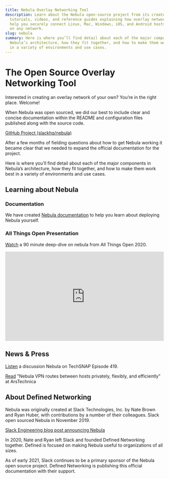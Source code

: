 ```yaml
---
title: Nebula Overlay Networking Tool
description: Learn about the Nebula open-source project from its creators. Find
  tutorials, videos, and reference guides explaining how overlay networks can
  help you securely connect Linux, Mac, Windows, iOS, and Android hosts located
  on any network.
slug: nebula
summary: Here is where you’ll find detail about each of the major components in
  Nebula’s architecture, how they fit together, and how to make them work best
  in a variety of environments and use cases.
---
```


# The Open Source Overlay Networking Tool

Interested in creating an overlay network of your own? You’re in the right place. Welcome!

When Nebula was open sourced, we did our best to include clear and concise documentation within the README and configuration files published along with the source code.

[GitHub Project (slackhq/nebula)](https://github.com/slackhq/nebula)

After a few months of fielding questions about how to get Nebula working it became clear that we needed to expand the official documentation for the project.

Here is where you’ll find detail about each of the major components in Nebula’s architecture, how they fit together, and how to make them work best in a variety of environments and use cases.

## Learning about Nebula

### Documentation

We have created [Nebula documentation](/nebula/introduction/) to help you learn about deploying Nebula yourself.

### All Things Open Presentation

[Watch](https://www.youtube.com/watch?v=qy2cgqglt3o) a 90 minute deep-dive on nebula from All Things Open 2020.

<div width="100%" height="0" style="padding-bottom: 56.25%; overflow: hidden; position: relative; margin-bottom: 16px;">
  <iframe width="100%" height="100%" style="position: absolute;" src="https://www.youtube.com/embed/qy2cgqglt3o" title="All Things Open YouTube video" frameborder="0" allow="accelerometer; autoplay; clipboard-write; encrypted-media; gyroscope; picture-in-picture" allowfullscreen></iframe>
</div>

## News & Press

[Listen](https://techsnap.systems/419) a discussion Nebula on TechSNAP Episode 419.

[Read](https://arstechnica.com/gadgets/2019/12/nebula-vpn-routes-between-hosts-privately-flexibly-and-efficiently/) "Nebula VPN routes between hosts privately, flexibly, and efficiently" at ArsTechnica

## About Defined Networking

Nebula was originally created at Slack Technologies, Inc. by Nate Brown and Ryan Huber, with contributions by a number of their colleagues. Slack open sourced Nebula in November 2019.

[Slack Engineering blog post announcing Nebula](https://slack.engineering/introducing-nebula-the-open-source-global-overlay-network-from-slack/)

In 2020, Nate and Ryan left Slack and founded Defined Networking together. Defined is focused on making Nebula useful to organizations of all sizes.

As of early 2021, Slack continues to be a primary sponsor of the Nebula open source project. Defined Networking is publishing this official documentation with their support.
